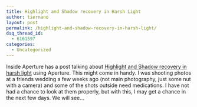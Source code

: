 ```yaml
---
title: Highlight and Shadow recovery in Harsh Light
author: tiernano
layout: post
permalink: /highlight-and-shadow-recovery-in-harsh-light/
dsq_thread_id:
  - 6161597
categories:
  - Uncategorized
---
```

Inside Aperture has a post talking about [Highlight and Shadow recovery in harsh light][1] using Aperture. This might come in handy. I was shooting photos at a friends wedding a few weeks ago (not main photography, just some nut with a camera) and some of the shots outside need medications. I have not had a chance to look at them properly, but with this, I may get a chance in the next few days. We will see&#8230;

 [1]: http://www.oreillynet.com/digitalmedia/blog/2007/08/highlight_and_shadow_recovery.html